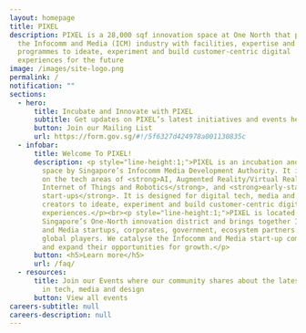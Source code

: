 ```yaml
---
layout: homepage
title: PIXEL
description: PIXEL is a 28,000 sqf innovation space at One North that provides
  the Infocomm and Media (ICM) industry with facilities, expertise and
  programmes to ideate, experiment and build customer-centric digital
  experiences for the future
image: /images/site-logo.png
permalink: /
notification: ""
sections:
  - hero:
      title: Incubate and Innovate with PIXEL
      subtitle: Get updates on PIXEL’s latest initiatives and events here!
      button: Join our Mailing List
      url: https://form.gov.sg/#!/5f6327d424978a001130835c
  - infobar:
      title: Welcome To PIXEL!
      description: <p style="line-height:1;">PIXEL is an incubation and innovation
        space by Singapore’s Infocomm Media Development Authority. It is focused
        on the tech areas of <strong>AI, Augmented Reality/Virtual Reality, the
        Internet of Things and Robotics</strong>, and <strong>early-stage
        start-ups</strong>. It is designed for digital tech, media and content
        creators to ideate, experiment and build customer-centric digital
        experiences.</p><br><p style="line-height:1;">PIXEL is located in
        Singapore’s One-North innovation district and brings together Infocomm
        and Media startups, corporates, government, ecosystem partners and
        global players. We catalyse the Infocomm and Media start-up communities
        and expand their opportunities for growth.</p>
      button: <h5>Learn more</h5>
      url: /faq/
  - resources:
      title: Join our Events where our community shares about the latest developments
        in tech, media and design
      button: View all events
careers-subtitle: null
careers-description: null
---
```

